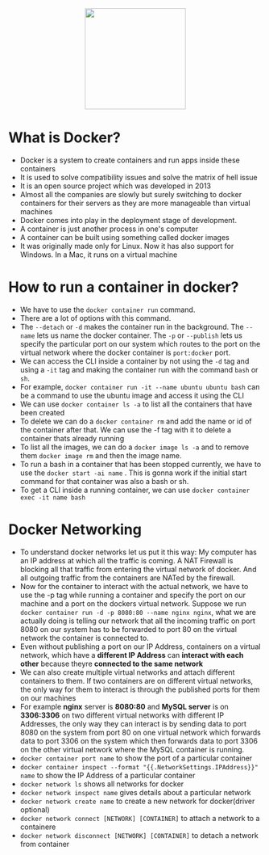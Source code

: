 <div align=center>
<img src="https://miro.medium.com/max/630/1*j_zP74-cpvXRcs8dM_pkMQ.jpeg" width="200" height="200"/>
</div>

# What is Docker?

- Docker is a system to create containers and run apps inside these containers
- It is used to solve compatibility issues and solve the matrix of hell issue
- It is an open source project which was developed in 2013
- Almost all the companies are slowly but surely switching to docker containers for their servers as they are more manageable than virtual machines
- Docker comes into play in the deployment stage of development.
- A container is just another process in one's computer
- A container can be built using something called docker images
- It was originally made only for Linux. Now it has also support for Windows. In a Mac, it runs on a virtual machine

# How to run a container in docker?

- We have to use the `docker container run` command.
- There are a lot of options with this command.
- The `--detach` or `-d` makes the container run in the background. The `--name` lets us name the docker container. The `-p` or `--publish` lets us specify the particular port on our system which routes to the port on the virtual network where the docker container is `port:docker` port.
- We can access the CLI inside a container by not using the `-d` tag and using a `-it` tag and making the container run with the command `bash` or `sh`.
- For example, `docker container run -it --name ubuntu ubuntu bash` can be a command to use the ubuntu image and access it using the CLI
- We can use `docker container ls -a` to list all the containers that have been created
- To delete we can do a `docker container rm` and add the name or id of the container after that. We can use the -f tag with it to delete a container thats already running
- To list all the images, we can do a `docker image ls -a` and to remove them `docker image rm` and then the image name.
- To run a bash in a container that has been stopped currently, we have to use the `docker start -ai name` . This is gonna work if the initial start command for that container was also a bash or sh.
- To get a CLI inside a running container, we can use `docker container exec -it name bash`

# Docker Networking

- To understand docker networks let us put it this way: My computer has an IP address at which all the traffic is coming. A NAT Firewall is blocking all that traffic from entering the virtual network of docker. And all outgoing traffic from the containers are NATed by the firewall.
- Now for the container to interact with the actual network, we have to use the -p tag while running a container and specify the port on our machine and a port on the dockers virtual network. Suppose we run `docker container run -d -p 8080:80 --name nginx nginx`, what we are actually doing is telling our network that all the incoming traffic on port 8080 on our system has to be forwarded to port 80 on the virtual network the container is connected to.
- Even without publishing a port on our IP Address, containers on a virtual network, which have a **different IP Address** can **interact with each other** because theyre **connected to the same network**
- We can also create multiple virtual networks and attach different containers to them. If two containers are on different virtual networks, the only way for them to interact is through the published ports for them on our machines
- For example **nginx** server is **8080:80** and **MySQL server** is on **3306:3306** on two different virtual networks with different IP Addresses, the only way they can interact is by sending data to port 8080 on the system from port 80 on one virtual network which forwards data to port 3306 on the system which then forwards data to port 3306 on the other virtual network where the MySQL container is running.
- `docker container port name` to show the port of a particular container
- `docker container inspect --format "{{.NetworkSettings.IPAddress}}" name` to show the IP Address of a particular container
- `docker network ls` shows all networks for docker
- `docker network inspect name` gives details about a particular network
- `docker network create name` to create a new network for docker(driver optional)
- `docker network connect [NETWORK] [CONTAINER]` to attach a network to a containere
- `docker network disconnect [NETWORK] [CONTAINER]` to detach a network from container
